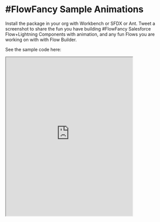 # #FlowFancy Sample Animations

Install the package in your org with Workbench or SFDX or Ant.
Tweet a screenshot to share the fun you have building #FlowFancy Salesforce Flow+Lightning Components with animation, and any fun Flows you are working on with with Flow Builder.

See the sample code here:
<iframe src="https://readytest-uhspa.cs14.force.com/contactSample/AnimationSamples" width="400" height="500" >
<p>Your browser does not support iframes.</p>
</iframe>
